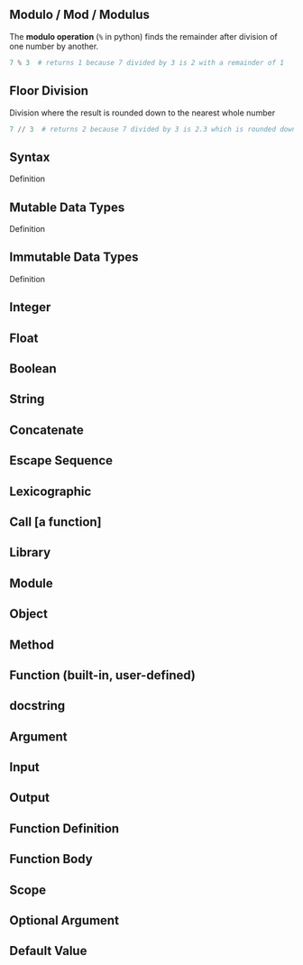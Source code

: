 ## Modulo / Mod / Modulus
The **modulo operation** (`%` in python) finds the remainder after division of one number by another.
```python
7 % 3  # returns 1 because 7 divided by 3 is 2 with a remainder of 1
```

## Floor Division
Division where the result is rounded down to the nearest whole number
```python
7 // 3  # returns 2 because 7 divided by 3 is 2.3 which is rounded down to 2
```

## Syntax
Definition

## Mutable Data Types
Definition

## Immutable Data Types
Definition

## Integer

## Float

## Boolean

## String

## Concatenate

## Escape Sequence

## Lexicographic

## Call [a function]

## Library 

## Module

## Object

## Method

## Function (built-in, user-defined)

## docstring

## Argument

## Input

## Output

## Function Definition

## Function Body

## Scope

## Optional Argument

## Default Value
